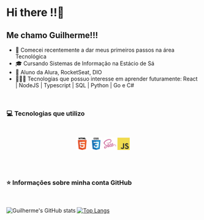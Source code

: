 # Hi there !!👋 
## Me chamo Guilherme!!!

- 👣 Comecei recentemente a dar meus primeiros passos na área Tecnológica
- 🎓 Cursando Sistemas de Informação na Estácio de Sá
- 📖 Aluno da Alura, RocketSeat, DIO
- 👨🏻‍💻 Tecnologias que possuo interesse em aprender futuramente: React | NodeJS | Typescript | SQL | Python | Go e C#

<br/>

### 💻 Tecnologias que utilizo
</br>
<p align="center">
<code><img height="32" src="https://raw.githubusercontent.com/github/explore/80688e429a7d4ef2fca1e82350fe8e3517d3494d/topics/html/html.png" alt="HTML"/></code>
<code><img height="32" src="https://raw.githubusercontent.com/github/explore/80688e429a7d4ef2fca1e82350fe8e3517d3494d/topics/css/css.png" alt="CSS"/></code>
<code><img height="32" src="https://raw.githubusercontent.com/github/explore/80688e429a7d4ef2fca1e82350fe8e3517d3494d/topics/sass/sass.png" alt="SASS"/></code>
<code><img height="32" src="https://raw.githubusercontent.com/github/explore/80688e429a7d4ef2fca1e82350fe8e3517d3494d/topics/javascript/javascript.png" alt="Javascript"/></code>
</p>

</br></br>

### ⭐ Informações sobre minha conta GitHub
</br>

![Guilherme's GitHub stats](https://github-readme-stats.vercel.app/api?&username=GuilhermeCRozini&theme=chartreuse-dark&show_icons=true)
[![Top Langs](https://github-readme-stats.vercel.app/api/top-langs/?username=GuilhermeCRozini&layout=compact&theme=chartreuse-dark)](https://github.com/GuilhermeCRozini/github-readme-stats)

<!--
**GuilhermeCRozini/GuilhermeCRozini** is a ✨ _special_ ✨ repository because its `README.md` (this file) appears on your GitHub profile.

Here are some ideas to get you started:

- 🔭 I’m currently working on ...
- 🌱 I’m currently learning ...
- 👯 I’m looking to collaborate on ...
- 🤔 I’m looking for help with ...
- 💬 Ask me about ...
- 📫 How to reach me: ...
- 😄 Pronouns: ...
- ⚡ Fun fact: ...
-->
